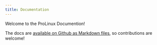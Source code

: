 ```yaml
---
title: Documentation
---
```

Welcome to the ProLinux Documention!

The docs are [available on Github as Markdown files](https://github.com/Sineware/kb-documentation), so contributions are welcome!